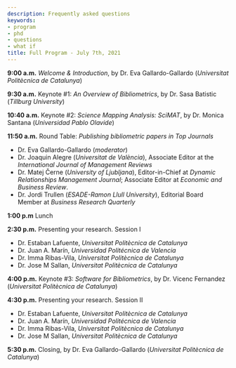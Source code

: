 ```yaml
---
description: Frequently asked questions
keywords:
- program
- phd
- questions
- what if
title: Full Program - July 7th, 2021
---
```


**9:00 a.m.**  *Welcome & Introduction*, by Dr. Eva Gallardo-Gallardo (*Universitat Politècnica de Catalunya*)

**9:30 a.m.**  Keynote #1: *An Overview of Bibliometrics*, by Dr. Sasa Batistic (*Tillburg University*)

**10:40 a.m.** Keynote #2: *Science Mapping Analysis: SciMAT*, by Dr. Monica Santana (*Universidad Pablo Olavide*)

**11:50 a.m.** Round Table: *Publishing bibliometric papers in Top Journals*  
* Dr. Eva Gallardo-Gallardo (*moderator*)
* Dr. Joaquin Alegre (*Universitat de València*), Associate Editor at the *International Journal of Management Reviews*
* Dr. Matej Černe (*University of Ljubljana*), Editor-in-Chief at *Dynamic Relationships Management Journal*; Associate Editor at *Economic and Business Review*.
* Dr. Jordi Trullen (*ESADE-Ramon Llull University*), Editorial Board Member at *Business Research Quarterly*


**1:00 p.m** Lunch

**2:30 p.m.** Presenting your research. Session I
* Dr. Estaban Lafuente, *Universitat Politècnica de Catalunya*
* Dr. Juan A. Marín, *Universidad Politécnica de Valencia*
* Dr. Imma Ribas-Vila, *Universitat Politècnica de Catalunya*
* Dr. Jose M Sallan, *Universitat Politècnica de Catalunya*

**4:00 p.m.** Keynote #3: *Software for Bibliometrics*, by Dr. Vicenc Fernandez (*Universitat Politècnica de Catalunya*)

**4:30 p.m.** Presenting your research. Session II
* Dr. Estaban Lafuente, *Universitat Politècnica de Catalunya*
* Dr. Juan A. Marín, *Universidad Politécnica de Valencia*
* Dr. Imma Ribas-Vila, *Universitat Politècnica de Catalunya*
* Dr. Jose M Sallan, *Universitat Politècnica de Catalunya*

**5:30 p.m.** Closing, by Dr. Eva Gallardo-Gallardo (*Universitat Politècnica de Catalunya*)


